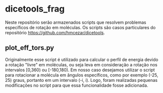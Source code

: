 # dicetools_frag

Neste repositório serão armazenados scripts que resolvem problemas específicos de rotação em moléculas. 
Os scripts são casos particulares do repositório https://github.com/hmcezar/dicetools. 

## plot_eff_tors.py

Originalmente esse script é utilizado para calcular o perfil de energia devido a rotação "livre" em moléculas, ou seja leva em consideração a rotação nos intervalos [0,360) ou [-180,180). Em nosso caso desejamos utilizar o script para rotacionar a molécula em ângulos específicos, como por exemplo (-25, 25) graus, portanto em um intervalo (-i, i). Logo, foram realizadas pequenas modificações no script para que essa funcionalidade fosse adicionada. 
